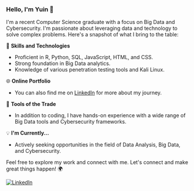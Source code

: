 ### Hello, I'm Yuin 👋

I'm a recent Computer Science graduate with a focus on Big Data and Cybersecurity. I'm passionate about leveraging data and technology to solve complex problems. Here's a snapshot of what I bring to the table:

🚀 **Skills and Technologies**
- Proficient in R, Python, SQL, JavaScript, HTML, and CSS.
- Strong foundation in Big Data analytics.
- Knowledge of various penetration testing tools and Kali Linux.

🌐 **Online Portfolio**
- You can also find me on [LinkedIn](https://www.linkedin.com/in/xe-yuin-chong/) for more about my journey.

🔧 **Tools of the Trade**
- In addition to coding, I have hands-on experience with a wide range of Big Data tools and Cybersecurity frameworks.

💡 **I'm Currently...**
- Actively seeking opportunities in the field of Data Analysis, Big Data, and Cybersecurity.

Feel free to explore my work and connect with me. Let's connect and make great things happen! 🌍

[![LinkedIn](linkedin-icon-link)](https://www.linkedin.com/in/xe-yuin-chong/)

<!---
Yuin321/Yuin321 is a ✨ special ✨ repository because its `README.md` (this file) appears on your GitHub profile.
You can click the Preview link to take a look at your changes.
--->
